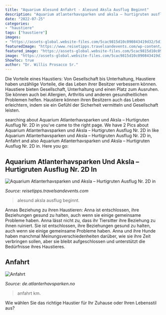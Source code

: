 ```yaml
---
title: "Aquarium Alesund Anfahrt - Alesund Aksla Ausflug Beginnt"
description: "Aquarium atlanterhavsparken und aksla – hurtigruten ausflug nr. 2d in"
date: "2022-07-25"
categories:
- "haustiere"
tags: ["haustiere"]
images:
- "https://assets-global.website-files.com/5cac9815d10c090843419d32/5d121a425cf1545340d8f4bc_Map-with-route.png"
featuredImage: "https://www.reisetipps.travelsandevents.com/wp-content/uploads/HurtigurtenAusflug-AlesundAquariumAksla-02.jpg"
featured_image: "https://assets-global.website-files.com/5cac9815d10c090843419d32/5d121a425cf1545340d8f4bc_Map-with-route.png"
image: "https://assets-global.website-files.com/5cac9815d10c090843419d32/5d121a425cf1545340d8f4bc_Map-with-route.png"
ShowToc: true
author: "Dr. Willis Prosacco Sr."
---
```



Die Vorteile eines Haustiers: Von Gesellschaft bis Unterhaltung, Haustiere haben unzählige Vorteile, die das Leben ihrer Besitzer verbessern können.
Haustiere bieten Gesellschaft, Unterhaltung und einen Platz zum Ausruhen. Sie können auch bei Allergien, Arthritis und anderen gesundheitlichen Problemen helfen. Haustiere können ihren Besitzern auch das Leben erleichtern, indem sie ein Gefühl der Sicherheit vermitteln und Gesellschaft leisten.

	

		
searching about Aquarium Atlanterhavsparken und Aksla – Hurtigruten Ausflug Nr. 2D in you've came to the right page. We have 2 Pics about Aquarium Atlanterhavsparken und Aksla – Hurtigruten Ausflug Nr. 2D in like Aquarium Atlanterhavsparken und Aksla – Hurtigruten Ausflug Nr. 2D in, Anfahrt and also Aquarium Atlanterhavsparken und Aksla – Hurtigruten Ausflug Nr. 2D in. Here you go:
		
    
## Aquarium Atlanterhavsparken Und Aksla – Hurtigruten Ausflug Nr. 2D In

<img loading=lazy src="https://www.reisetipps.travelsandevents.com/wp-content/uploads/HurtigurtenAusflug-AlesundAquariumAksla-02.jpg" onerror="this.onerror=null;this.src='https://tse3.mm.bing.net/th?id=OIP.V7I3uz4dRgyEv0WbsITZEgHaFj&amp;pid=15.1';" alt="Aquarium Atlanterhavsparken und Aksla – Hurtigruten Ausflug Nr. 2D in">

_Source: reisetipps.travelsandevents.com_

>alesund aksla ausflug beginnt. 

	

Annas Beziehung zu ihren Haustieren: Anna ist entschlossen, ihre Beziehungen gesund zu halten, auch wenn sie einige gemeinsame Probleme haben.
Anna lässt nicht zu, dass ihr Tiersitter ihre Beziehung zu ihnen ruiniert. Sie ist entschlossen, ihre Beziehungen gesund zu halten, auch wenn sie einige gemeinsame Probleme haben. Anna und ihre Hunde haben manchmal Meinungsverschiedenheiten darüber, wie sie ihre Zeit verbringen sollen, aber sie bleibt aufgeschlossen und unterstützt die Bedürfnisse ihres Haustieres.

    
## Anfahrt

<img loading=lazy src="https://assets-global.website-files.com/5cac9815d10c090843419d32/5d121a425cf1545340d8f4bc_Map-with-route.png" onerror="this.onerror=null;this.src='https://tse1.mm.bing.net/th?id=OIP.rK5Hhl6JaP_Io7mC8tWqrQHaCT&amp;pid=15.1';" alt="Anfahrt">

_Source: de.atlanterhavsparken.no_

>anfahrt km. 

	

Wie wählen Sie das richtige Haustier für Ihr Zuhause oder Ihren Lebensstil aus?

